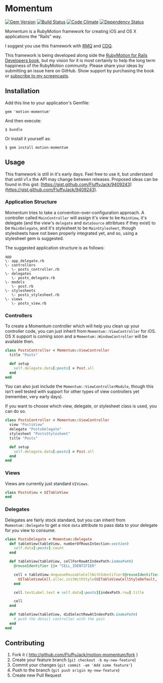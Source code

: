 # Momentum

[![Gem Version](https://badge.fury.io/rb/motion-momentum.png)](http://badge.fury.io/rb/motion-momentum) [![Build Status](https://travis-ci.org/FluffyJack/motion-momentum.png)](https://travis-ci.org/FluffyJack/motion-momentum) [![Code Climate](https://codeclimate.com/github/FluffyJack/motion-momentum.png)](https://codeclimate.com/github/FluffyJack/motion-momentum) [![Dependency Status](https://gemnasium.com/FluffyJack/motion-momentum.png)](https://gemnasium.com/FluffyJack/motion-momentum)

Momentum is a RubyMotion framework for creating iOS and OS X applications the "Rails" way.

I suggest you use this framework with [RMQ](https://github.com/infinitered/rmq) and [CDQ](https://github.com/infinitered/cdq).

This framework is being developed along side the [RubyMotion for Rails Developers book](http://book.motioninmotion.tv/), but my vision for it is most certainly to help the long term happiness of the RubyMotion community. Please share your ideas by submitting an issue here on GitHub. Show support by purchasing the book or [subscribe to my screencasts](https://motioninmotion.tv/).

## Installation

Add this line to your application's Gemfile:

    gem 'motion-momentum'

And then execute:

    $ bundle

Or install it yourself as:

    $ gem install motion-momentum

## Usage

This framework is still in it's early days. Feel free to use it, but understand that until v1.x the API may change between releases. Proposed ideas can be found in this gist: [https://gist.github.com/FluffyJack/9409243](https://gist.github.com/FluffyJack/9409243).

### Application Structure

Momentum tries to take a convention-over-configuration approach. A controller called `MainController` will assign it's view to be `MainView`, it's delegate (and the view's `delegate` and `dataSource` attribtues if they exist) to be `MainDelegate`, and it's stylesheet to be `MainStylesheet`, though stylesheets have not been properly integrated yet, and so, using a stylesheet gem is suggested.

The suggested application structure is as follows:

```
app
\- app_delegate.rb
\- controllers
   \- posts_controller.rb
\- delegates
   \- posts_delegate.rb
\- models
   \- post.rb
\- stylesheets
   \- posts_stylesheet.rb
\- views
   \- posts_view.rb
```

### Controllers

To create a Momentum controller which will help you clean up your controller code, you can just inherit from `Momentum::ViewController` for iOS. OS X support is coming soon and a `Momentum::WindowController` will be available then.

```ruby
class PostsController < Momentum::ViewController
  title "Posts"

  def setup
    self.delegate.data[:posts] = Post.all
  end
end
```

You can also just include the `Momentum::ViewControllerModule`, though this isn't well tested with support for other types of view controllers yet (remember, very early days).

If you want to choose which view, delegate, or stylesheet class is used, you can do so.

```ruby
class PostsController < Momentum::ViewController
  view "PostsView"
  delegate "PostsDelegate"
  stylesheet "PostsStylesheet"
  title "Posts"

  def setup
    self.delegate.data[:posts] = Post.all
  end
end
```

### Views

Views are currently just standard `UIViews`.

```ruby
class PostsView < UITableView
end
```

### Delegates

Delegates are fairly stock standard, but you can inherit from `Momentum::Delegate` to get a nice `data` attribute to pass data to your delegate for you view to consume.

```ruby
class PostsDelegate < Momentum::Delegate
  def tableView(tableView, numberOfRowsInSection:section)
    self.data[:posts].count
  end

  def tableView(tableView, cellForRowAtIndexPath:indexPath)
    @reuseIdentifier ||= "CELL_IDENTIFIER"

    cell = tableView.dequeueReusableCellWithIdentifier(@reuseIdentifier) || begin
      UITableViewCell.alloc.initWithStyle(UITableViewCellStyleDefault, reuseIdentifier:@reuseIdentifier)
    end

    cell.textLabel.text = self.data[:posts][indexPath.row].title

    cell
  end

  def tableView(tableView, didSelectRowAtIndexPath:indexPath)
    # push the detail controller with the post
  end
end
```

## Contributing

1. Fork it ( http://github.com/FluffyJack/motion-momentum/fork )
2. Create your feature branch (`git checkout -b my-new-feature`)
3. Commit your changes (`git commit -am 'Add some feature'`)
4. Push to the branch (`git push origin my-new-feature`)
5. Create new Pull Request

